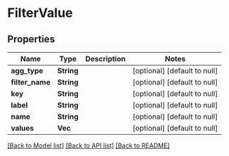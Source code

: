 # FilterValue

## Properties
| Name            | Type            | Description | Notes                        |
| --------------- | --------------- | ----------- | ---------------------------- |
| **agg_type**    | **String**      |             | [optional] [default to null] |
| **filter_name** | **String**      |             | [optional] [default to null] |
| **key**         | **String**      |             | [optional] [default to null] |
| **label**       | **String**      |             | [optional] [default to null] |
| **name**        | **String**      |             | [optional] [default to null] |
| **values**      | **Vec<String>** |             | [optional] [default to null] |

[[Back to Model list]](../README.md#documentation-for-models) [[Back to API list]](../README.md#documentation-for-api-endpoints) [[Back to README]](../README.md)
